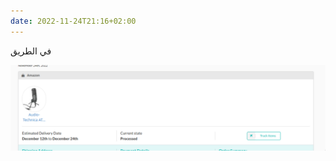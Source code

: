 ```yaml
---
date: 2022-11-24T21:16+02:00
---
```


في الطريق

![screenshot from lynks.com tracking orders to at2020 microphone](screenshot_lynks.jpg)
